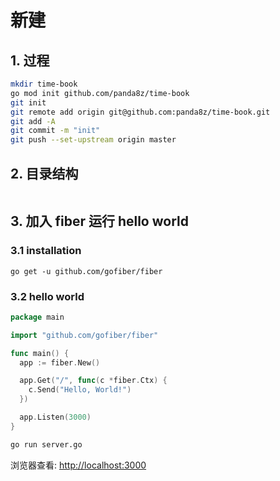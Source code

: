 # 新建

## 1. 过程

```bash
mkdir time-book
go mod init github.com/panda8z/time-book
git init 
git remote add origin git@github.com:panda8z/time-book.git
git add -A
git commit -m "init"
git push --set-upstream origin master
```

## 2. 目录结构

```bash

```

## 3. 加入 fiber 运行 hello world

### 3.1 installation

`go get -u github.com/gofiber/fiber`

### 3.2 hello world

```go
package main

import "github.com/gofiber/fiber"

func main() {
  app := fiber.New()

  app.Get("/", func(c *fiber.Ctx) {
    c.Send("Hello, World!")
  })

  app.Listen(3000)
}
```


```bash
go run server.go
```

浏览器查看: [http://localhost:3000](http://localhost:3000)

